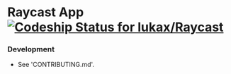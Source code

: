 Raycast App [ ![Codeship Status for lukax/Raycast](https://codeship.io/projects/0fdf9750-0fb3-0132-1c34-2204b975dd06/status?branch=develop)](https://codeship.io/projects/32697)
=======

### Development

 - See 'CONTRIBUTING.md'.